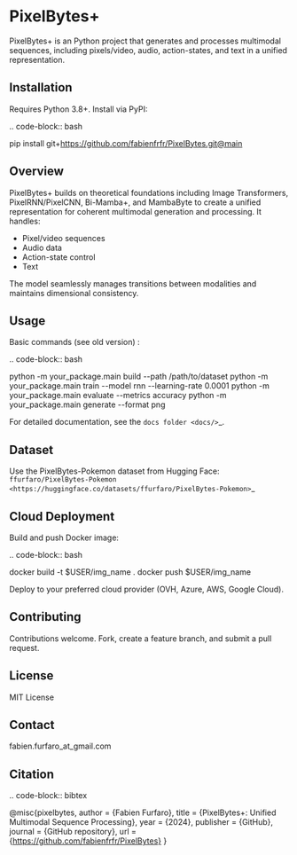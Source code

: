 PixelBytes+
===========

PixelBytes+ is an Python project that generates and processes multimodal sequences, including pixels/video, audio, action-states, and text in a unified representation.

Installation
------------

Requires Python 3.8+. Install via PyPI:

.. code-block:: bash

   pip install git+https://github.com/fabienfrfr/PixelBytes.git@main

Overview
--------

PixelBytes+ builds on theoretical foundations including Image Transformers, PixelRNN/PixelCNN, Bi-Mamba+, and MambaByte to create a unified representation for coherent multimodal generation and processing. It handles:

- Pixel/video sequences
- Audio data
- Action-state control
- Text

The model seamlessly manages transitions between modalities and maintains dimensional consistency.

Usage
-----

Basic commands (see old version) :

.. code-block:: bash

   python -m your_package.main build --path /path/to/dataset
   python -m your_package.main train --model rnn --learning-rate 0.0001
   python -m your_package.main evaluate --metrics accuracy
   python -m your_package.main generate --format png

For detailed documentation, see the `docs folder <docs/>`_.

Dataset
-------

Use the PixelBytes-Pokemon dataset from Hugging Face: `ffurfaro/PixelBytes-Pokemon <https://huggingface.co/datasets/ffurfaro/PixelBytes-Pokemon>`_

Cloud Deployment
----------------

Build and push Docker image:

.. code-block:: bash

   docker build -t $USER/img_name .
   docker push $USER/img_name

Deploy to your preferred cloud provider (OVH, Azure, AWS, Google Cloud).

Contributing
------------

Contributions welcome. Fork, create a feature branch, and submit a pull request.

License
-------

MIT License

Contact
-------

fabien.furfaro_at_gmail.com

Citation
--------

.. code-block:: bibtex

   @misc{pixelbytes,
   author = {Fabien Furfaro},
   title = {PixelBytes+: Unified Multimodal Sequence Processing},
   year = {2024},
   publisher = {GitHub},
   journal = {GitHub repository},
   url = {https://github.com/fabienfrfr/PixelBytes}
   }

